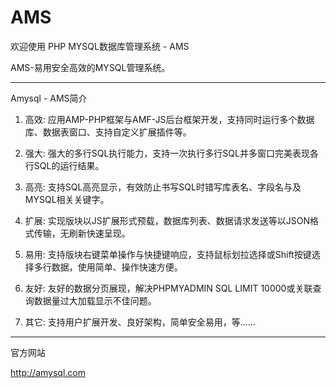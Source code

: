 AMS
===

欢迎使用 PHP MYSQL数据库管理系统 - AMS 

AMS-易用安全高效的MYSQL管理系统。

************************************************
Amysql - AMS简介

01) 高效: 应用AMP-PHP框架与AMF-JS后台框架开发，支持同时运行多个数据库、数据表窗口、支持自定义扩展插件等。

02) 强大: 强大的多行SQL执行能力，支持一次执行多行SQL并多窗口完美表现各行SQL的运行结果。

03) 高亮: 支持SQL高亮显示，有效防止书写SQL时错写库表名、字段名与及MYSQL相关关键字。

04) 扩展: 实现版块以JS扩展形式预载，数据库列表、数据请求发送等以JSON格式传输，无刷新快速呈现。

05) 易用: 支持版块右键菜单操作与快捷键响应，支持鼠标划拉选择或Shift按键选择多行数据，使用简单、操作快速方便。

06) 友好: 友好的数据分页展现，解决PHPMYADMIN SQL LIMIT 10000或关联查询数据量过大加载显示不佳问题。

07) 其它: 支持用户扩展开发、良好架构，简单安全易用，等……
************************************************

官方网站

http://amysql.com
